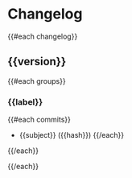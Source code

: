 # Changelog

{{#each changelog}}
## {{version}}

{{#each groups}}
### {{label}}

{{#each commits}}
- {{subject}} ({{hash}})
{{/each}}

{{/each}}

{{/each}}
